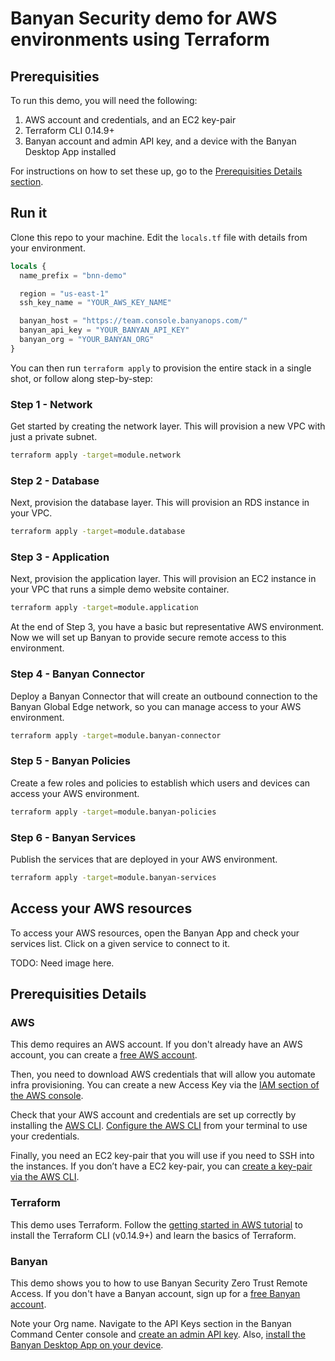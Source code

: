 # Banyan Security demo for AWS environments using Terraform

## Prerequisities

To run this demo, you will need the following:

1. AWS account and credentials, and an EC2 key-pair
2. Terraform CLI 0.14.9+
3. Banyan account and admin API key, and a device with the Banyan Desktop App installed

For instructions on how to set these up, go to the [Prerequisities Details section](#prerequisities-details).

## Run it

Clone this repo to your machine. Edit the `locals.tf` file with details from your environment.

```tf
locals {
  name_prefix = "bnn-demo"

  region = "us-east-1"
  ssh_key_name = "YOUR_AWS_KEY_NAME"

  banyan_host = "https://team.console.banyanops.com/"
  banyan_api_key = "YOUR_BANYAN_API_KEY"
  banyan_org = "YOUR_BANYAN_ORG"
}
```

You can then run `terraform apply` to provision the entire stack in a single shot, or follow along step-by-step:

### Step 1 - Network

Get started by creating the network layer. This will provision a new VPC with just a private subnet.

```bash
terraform apply -target=module.network
```

### Step 2 - Database

Next, provision the database layer. This will provision an RDS instance in your VPC.

```bash
terraform apply -target=module.database
```

### Step 3 - Application

Next, provision the application layer. This will provision an EC2 instance in your VPC that runs a simple demo website container.

```bash
terraform apply -target=module.application
```

At the end of Step 3, you have a basic but representative AWS environment. Now we will set up Banyan to provide secure remote access to this environment.


### Step 4 - Banyan Connector

Deploy a Banyan Connector that will create an outbound connection to the Banyan Global Edge network, so you can manage access to your AWS environment.

```bash
terraform apply -target=module.banyan-connector
```

### Step 5 - Banyan Policies

Create a few roles and policies to establish which users and devices can access your AWS environment.

```bash
terraform apply -target=module.banyan-policies
```


### Step 6 - Banyan Services

Publish the services that are deployed in your AWS environment.

```bash
terraform apply -target=module.banyan-services
```

## Access your AWS resources

To access your AWS resources, open the Banyan App and check your services list. Click on a given service to connect to it.

TODO: Need image here.



## Prerequisities Details

### AWS

This demo requires an AWS account. If you don't already have an AWS account, you can create a [free AWS account](https://aws.amazon.com/free/).

Then, you need to download AWS credentials that will allow you automate infra provisioning. You can create a new Access Key via the [IAM section of the AWS console](https://console.aws.amazon.com/iam/home?#/security_credentials).

Check that your AWS account and credentials are set up correctly by installing the [AWS CLI](https://docs.aws.amazon.com/cli/latest/userguide/install-cliv2.html). [Configure the AWS CLI](https://docs.aws.amazon.com/cli/latest/userguide/cli-chap-configure.html) from your terminal to use your credentials.

Finally, you need an EC2 key-pair that you will use if you need to SSH into the instances. If you don’t have a EC2 key-pair, you can [create a key-pair via the AWS CLI](https://docs.aws.amazon.com/cli/latest/userguide/cli-services-ec2-keypairs.html#creating-a-key-pair).


### Terraform

This demo uses Terraform. Follow the [getting started in AWS tutorial](https://learn.hashicorp.com/tutorials/terraform/install-cli?in=terraform/aws-get-started) to install the Terraform CLI (v0.14.9+) and learn the basics of Terraform.


### Banyan

This demo shows you to how to use Banyan Security Zero Trust Remote Access. If you don't have a Banyan account, sign up for a [free Banyan account](https://www.banyansecurity.io/team-edition-signup/).

Note your Org name. Navigate to the API Keys section in the Banyan Command Center console and [create an admin API key](https://docs.banyansecurity.io/docs/banyan-components/command-center/api-keys/). Also, [install the Banyan Desktop App on your device](https://support.banyanops.com/support/solutions/folders/44000931532).




